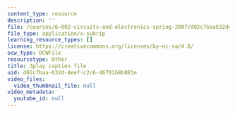 ```yaml
---
content_type: resource
description: ''
file: /courses/6-002-circuits-and-electronics-spring-2007/d02c7baa632d4eefc2c646701b8b883e_4TCnYYpZxEc.srt
file_type: application/x-subrip
learning_resource_types: []
license: https://creativecommons.org/licenses/by-nc-sa/4.0/
ocw_type: OCWFile
resourcetype: Other
title: 3play caption file
uid: d02c7baa-632d-4eef-c2c6-46701b8b883e
video_files:
  video_thumbnail_file: null
video_metadata:
  youtube_id: null
---
```

